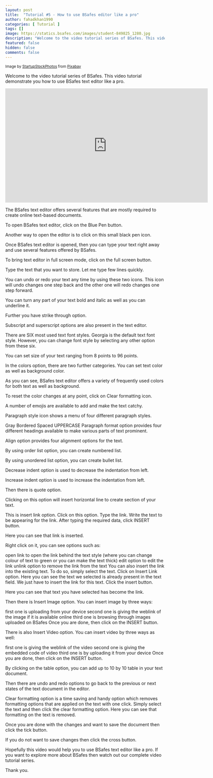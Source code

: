 ```yaml
---
layout: post
title:  "Tutorial #5 - How to use BSafes editor like a pro"
author: fahadkhan1990 
categories: [ Tutorial ]
tags: []
image: https://statics.bsafes.com/images/student-849825_1280.jpg 
description: "Welcome to the video tutorial series of BSafes. This video tutorial demonstrate you how to use BSafes text editor like a pro."
featured: false 
hidden: false 
comments: false
---
```

<sup>Image by <a href="https://pixabay.com/users/startupstockphotos-690514/">StartupStockPhotos</a> from <a href="https://pixabay.com/photos/student-typing-keyboard-text-849825/">Pixabay</a></sup>

Welcome to the video tutorial series of BSafes. This video tutorial demonstrate you how to use BSafes text editor like a pro.

<iframe width="640" height="360" src="https://www.youtube.com/embed/Toxk-uSLyWQ" frameborder="0" allow="accelerometer; autoplay; encrypted-media; gyroscope; picture-in-picture" allowfullscreen></iframe>

The BSafes text editor offers several features that are mostly required to create online text-based documents.

To open BSafes text editor, click on the Blue Pen button.

Another way to open the editor is to click on this small black pen icon.

Once BSafes text editor is opened, then you can type your text right away and use several features offered by BSafes. 

To bring text editor in full screen mode, click on the full screen button.

Type the text that you want to store. Let me type few lines quickly.

You can undo or redo your text any time by using these two icons. This icon will undo changes one step back and the other one will redo changes one step forward.  

You can turn any part of your text bold and italic as well as you can underline it. 

Further you have strike through option.

Subscript and superscript options are also present in the text editor.

There are SIX most used text font styles. Georgia is the default text font style. However, you can change font style by selecting any other option from these six. 

You can set size of your text ranging from 8 points to 96 points.

In the colors option, there are two further categories. You can set text color as well as background color. 

As you can see, BSafes text editor offers a variety of frequently used colors for both text as well as background.

To reset the color changes at any point, click on Clear formatting icon.

A number of emojis are available to add and make the text catchy.

Paragraph style icon shows a menu of four different paragraph styles.

Gray
Bordered
Spaced
UPPERCASE
Paragraph format option provides four different headings available to make various parts of text prominent.

Align option provides four alignment options for the text.

By using order list option, you can create numbered list.

By using unordered list option, you can create bullet list.

Decrease indent option is used to decrease the indentation from left.

Increase indent option is used to increase the indentation from left.

Then there is quote option.

Clicking on this option will insert horizontal line to create section of your text.

This is insert link option. Click on this option. Type the link. Write the text to be appearing for the link. After typing the required data, click INSERT button.

Here you can see that link is inserted. 

Right click on it, you can see options such as:

open link to open the link behind the text 
style (where you can change colour of text to green or you can make the text thick)
edit option to edit the link
unlink option to remove the link from the text
You can also insert the link into the existing text. To do so, simply select the text. Click on Insert Link option. Here you can see the text we selected is already present in the text field. We just have to insert the link for this text. Click the insert button.

Here you can see that text you have selected has become the link.

Then there is Insert Image option. You can insert image by three ways:

first one is uploading from your device
second one is giving the weblink of the image if it is available online
third one is browsing through images uploaded on BSafes
Once you are done, then click on the INSERT button.

There is also Insert Video option. You can insert video by three ways as well:

first one is giving the weblink of the video
second one is giving the embedded code of video
third one is by uploading it from your device
Once you are done, then click on the INSERT button.

By clicking on the table option, you can add up to 10 by 10 table in your text document.

Then there are undo and redo options to go back to the previous or next states of the text document in the editor.

Clear formatting option is a time saving and handy option which removes formatting options that are applied on the text with one click. Simply select the text and then click the clear formatting option. Here you can see that formatting on the text is removed.



Once you are done with the changes and want to save the document then click the tick button.

If you do not want to save changes then click the cross button.



Hopefully this video would help you to use BSafes text editor like a pro. If you want to explore more about BSafes then watch out our complete video tutorial series.

Thank you.


